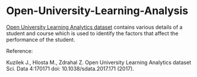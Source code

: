 # Open-University-Learning-Analysis

[Open University Learning Analytics dataset](https://analyse.kmi.open.ac.uk/open_dataset#description) contains various details of a student and course which is used to identify the factors that affect the performance of the student.

Reference:

Kuzilek J., Hlosta M., Zdrahal Z. Open University Learning Analytics dataset Sci. Data 4:170171 doi: 10.1038/sdata.2017.171 (2017).
